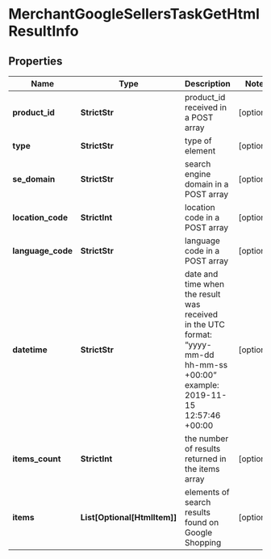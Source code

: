 # MerchantGoogleSellersTaskGetHtmlResultInfo


## Properties

| Name | Type | Description | Notes |
|------------ | ------------- | ------------- | -------------|
**product_id** | **StrictStr** | product_id received in a POST array |[optional]|
**type** | **StrictStr** | type of element |[optional]|
**se_domain** | **StrictStr** | search engine domain in a POST array |[optional]|
**location_code** | **StrictInt** | location code in a POST array |[optional]|
**language_code** | **StrictStr** | language code in a POST array |[optional]|
**datetime** | **StrictStr** | date and time when the result was received<br>in the UTC format: “yyyy-mm-dd hh-mm-ss +00:00”<br>example:<br>2019-11-15 12:57:46 +00:00 |[optional]|
**items_count** | **StrictInt** | the number of results returned in the items array |[optional]|
**items** | **List[Optional[HtmlItem]]** | elements of search results found on Google Shopping |[optional]|